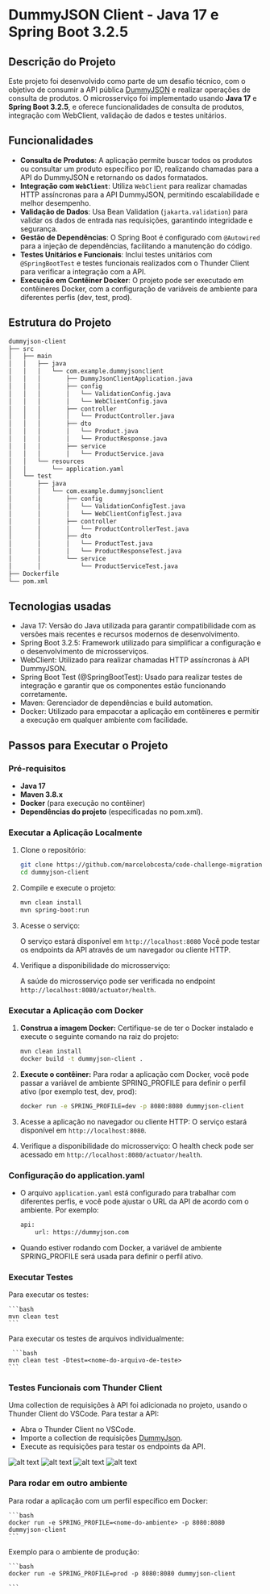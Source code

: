 
# DummyJSON Client - Java 17 e Spring Boot 3.2.5

## Descrição do Projeto

Este projeto foi desenvolvido como parte de um desafio técnico, com o objetivo de consumir a API pública [DummyJSON](https://dummyjson.com/docs/products) e realizar operações de consulta de produtos. O microsserviço foi implementado usando **Java 17** e **Spring Boot 3.2.5**, e oferece funcionalidades de consulta de produtos, integração com WebClient, validação de dados e testes unitários.

## Funcionalidades

- **Consulta de Produtos**: A aplicação permite buscar todos os produtos ou consultar um produto específico por ID, realizando chamadas para a API do DummyJSON e retornando os dados formatados.
- **Integração com `WebClient`**: Utiliza `WebClient` para realizar chamadas HTTP assíncronas para a API DummyJSON, permitindo escalabilidade e melhor desempenho.
- **Validação de Dados**: Usa Bean Validation (`jakarta.validation`) para validar os dados de entrada nas requisições, garantindo integridade e segurança.
- **Gestão de Dependências**: O Spring Boot é configurado com `@Autowired` para a injeção de dependências, facilitando a manutenção do código.
- **Testes Unitários e Funcionais**: Inclui testes unitários com `@SpringBootTest` e testes funcionais realizados com o Thunder Client para verificar a integração com a API.
- **Execução em Contêiner Docker**: O projeto pode ser executado em contêineres Docker, com a configuração de variáveis de ambiente para diferentes perfis (dev, test, prod).


## Estrutura do Projeto

```bash
dummyjson-client
├── src
│   ├── main
│   │   ├── java
│   │   │   └── com.example.dummyjsonclient
│   │   │       ├── DummyJsonClientApplication.java
│   │   │       ├── config
│   │   │       │   └── ValidationConfig.java
│   │   │       │   └── WebClientConfig.java
│   │   │       ├── controller
│   │   │       │   └── ProductController.java
│   │   │       ├── dto
│   │   │       │   └── Product.java
│   │   │       │   └── ProductResponse.java
│   │   │       ├── service
│   │   │       │   └── ProductService.java
│   │   └── resources
│   │       └── application.yaml
│   └── test
│       ├── java
│       │   └── com.example.dummyjsonclient
│       │       ├── config
│       │       │   └── ValidationConfigTest.java
│       │       │   └── WebClientConfigTest.java
│       │       ├── controller
│       │       │   └── ProductControllerTest.java
│       │       ├── dto
│       │       │   └── ProductTest.java
│       │       │   └── ProductResponseTest.java
│       │       └── service
│       │           └── ProductServiceTest.java
├── Dockerfile
└── pom.xml
```

## Tecnologias usadas
- Java 17: Versão do Java utilizada para garantir compatibilidade com as versões mais recentes e recursos modernos de desenvolvimento.
- Spring Boot 3.2.5: Framework utilizado para simplificar a configuração e o desenvolvimento de microsserviços.
- WebClient: Utilizado para realizar chamadas HTTP assíncronas à API DummyJSON.
- Spring Boot Test (@SpringBootTest): Usado para realizar testes de integração e garantir que os componentes estão funcionando corretamente.
- Maven: Gerenciador de dependências e build automation.
- Docker: Utilizado para empacotar a aplicação em contêineres e permitir a execução em qualquer ambiente com facilidade.


## Passos para Executar o Projeto

### Pré-requisitos

- **Java 17**
- **Maven 3.8.x**
- **Docker** (para execução no contêiner)
- **Dependências do projeto** (especificadas no pom.xml).

### Executar a Aplicação Localmente

1. Clone o repositório:

    ```bash
    git clone https://github.com/marcelobcosta/code-challenge-migration
    cd dummyjson-client
    ```

2. Compile e execute o projeto:

    ```bash
    mvn clean install
    mvn spring-boot:run
    ```

3. Acesse o serviço:

    O serviço estará disponível em `http://localhost:8080` Você pode testar os endpoints da API através de um navegador ou cliente HTTP.

4. Verifique a disponibilidade do microsserviço:

    A saúde do microsserviço pode ser verificada no endpoint `http://localhost:8080/actuator/health`.

### Executar a Aplicação com Docker

1. **Construa a imagem Docker:** Certifique-se de ter o Docker instalado e execute o seguinte comando na raiz do projeto:

    ```bash
    mvn clean install
    docker build -t dummyjson-client .
    ```

2. **Execute o contêiner:** Para rodar a aplicação com Docker, você pode passar a variável de ambiente SPRING_PROFILE para definir o perfil ativo (por exemplo test, dev, prod):

    ```bash
    docker run -e SPRING_PROFILE=dev -p 8080:8080 dummyjson-client
    ```

3. Acesse a aplicação no navegador ou cliente HTTP: 
O serviço estará disponível em `http://localhost:8080`.

4. Verifique a disponibilidade do microsserviço:
O health check pode ser acessado em `http://localhost:8080/actuator/health`.

### Configuração do application.yaml

- O arquivo `application.yaml` está configurado para trabalhar com diferentes perfis, e você pode ajustar o URL da API de acordo com o ambiente. Por exemplo:

    ```bash
    api:
        url: https://dummyjson.com
    ```
- Quando estiver rodando com Docker, a variável de ambiente SPRING_PROFILE será usada para definir o perfil ativo.

### Executar Testes

Para executar os testes:

    ```bash
    mvn clean test
    ```

Para executar os testes de arquivos individualmente:

     ```bash
    mvn clean test -Dtest=<nome-do-arquivo-de-teste>
    ```

### Testes Funcionais com Thunder Client
Uma collection de requisições à API foi adicionada no projeto, usando o Thunder Client do VSCode. Para testar a API:

- Abra o Thunder Client no VSCode.
- Importe a collection de requisições [DummyJson](thunder-collection_DummyJson.json).
- Execute as requisições para testar os endpoints da API.

![alt text](img/image.png)
![alt text](img/image-1.png)
![alt text](img/image-2.png)
![alt text](img/image-3.png)

### Para rodar em outro ambiente

Para rodar a aplicação com um perfil específico em Docker:

    ```bash
    docker run -e SPRING_PROFILE=<nome-do-ambiente> -p 8080:8080 dummyjson-client
    ```

Exemplo para o ambiente de produção:

    ```bash
    docker run -e SPRING_PROFILE=prod -p 8080:8080 dummyjson-client

    ```